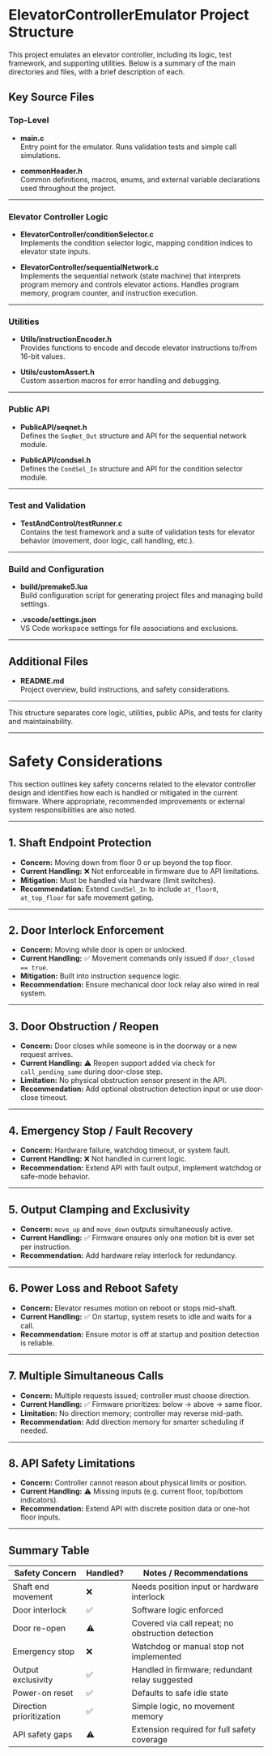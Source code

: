 # ElevatorControllerEmulator Project Structure

This project emulates an elevator controller, including its logic, test framework, and supporting utilities. Below is a summary of the main directories and files, with a brief description of each.

## Key Source Files

### Top-Level

- **main.c**  
  Entry point for the emulator. Runs validation tests and simple call simulations.

- **commonHeader.h**  
  Common definitions, macros, enums, and external variable declarations used throughout the project.

---

### Elevator Controller Logic

- **ElevatorController/conditionSelector.c**  
  Implements the condition selector logic, mapping condition indices to elevator state inputs.

- **ElevatorController/sequentialNetwork.c**  
  Implements the sequential network (state machine) that interprets program memory and controls elevator actions. Handles program memory, program counter, and instruction execution.

---

### Utilities

- **Utils/instructionEncoder.h**  
  Provides functions to encode and decode elevator instructions to/from 16-bit values.

- **Utils/customAssert.h**  
  Custom assertion macros for error handling and debugging.

---

### Public API

- **PublicAPI/seqnet.h**  
  Defines the `SeqNet_Out` structure and API for the sequential network module.

- **PublicAPI/condsel.h**  
  Defines the `CondSel_In` structure and API for the condition selector module.

---

### Test and Validation

- **TestAndControl/testRunner.c**  
  Contains the test framework and a suite of validation tests for elevator behavior (movement, door logic, call handling, etc.).

---

### Build and Configuration

- **build/premake5.lua**  
  Build configuration script for generating project files and managing build settings.

- **.vscode/settings.json**  
  VS Code workspace settings for file associations and exclusions.

---

## Additional Files

- **README.md**  
  Project overview, build instructions, and safety considerations.

---

This structure separates core logic, utilities, public APIs, and tests for clarity and maintainability.

---

# Safety Considerations

This section outlines key safety concerns related to the elevator controller design and identifies how each is handled or mitigated in the current firmware. Where appropriate, recommended improvements or external system responsibilities are also noted.

---

## 1. Shaft Endpoint Protection

- **Concern:** Moving down from floor 0 or up beyond the top floor.
- **Current Handling:** ❌ Not enforceable in firmware due to API limitations.
- **Mitigation:** Must be handled via hardware (limit switches).
- **Recommendation:** Extend `CondSel_In` to include `at_floor0`, `at_top_floor` for safe movement gating.

---

## 2. Door Interlock Enforcement

- **Concern:** Moving while door is open or unlocked.
- **Current Handling:** ✅ Movement commands only issued if `door_closed == true`.
- **Mitigation:** Built into instruction sequence logic.
- **Recommendation:** Ensure mechanical door lock relay also wired in real system.

---

## 3. Door Obstruction / Reopen

- **Concern:** Door closes while someone is in the doorway or a new request arrives.
- **Current Handling:** ⚠️ Reopen support added via check for `call_pending_same` during door-close step.
- **Limitation:** No physical obstruction sensor present in the API.
- **Recommendation:** Add optional obstruction detection input or use door-close timeout.

---

## 4. Emergency Stop / Fault Recovery

- **Concern:** Hardware failure, watchdog timeout, or system fault.
- **Current Handling:** ❌ Not handled in current logic.
- **Recommendation:** Extend API with fault output, implement watchdog or safe-mode behavior.

---

## 5. Output Clamping and Exclusivity

- **Concern:** `move_up` and `move_down` outputs simultaneously active.
- **Current Handling:** ✅ Firmware ensures only one motion bit is ever set per instruction.
- **Recommendation:** Add hardware relay interlock for redundancy.

---

## 6. Power Loss and Reboot Safety

- **Concern:** Elevator resumes motion on reboot or stops mid-shaft.
- **Current Handling:** ✅ On startup, system resets to idle and waits for a call.
- **Recommendation:** Ensure motor is off at startup and position detection is reliable.

---

## 7. Multiple Simultaneous Calls

- **Concern:** Multiple requests issued; controller must choose direction.
- **Current Handling:** ✅ Firmware prioritizes: below → above → same floor.
- **Limitation:** No direction memory; controller may reverse mid-path.
- **Recommendation:** Add direction memory for smarter scheduling if needed.

---

## 8. API Safety Limitations

- **Concern:** Controller cannot reason about physical limits or position.
- **Current Handling:** ⚠️ Missing inputs (e.g. current floor, top/bottom indicators).
- **Recommendation:** Extend API with discrete position data or one-hot floor inputs.

---

## Summary Table

| Safety Concern         | Handled? | Notes / Recommendations                            |
|------------------------|----------|----------------------------------------------------|
| Shaft end movement     | ❌        | Needs position input or hardware interlock         |
| Door interlock         | ✅        | Software logic enforced                            |
| Door re-open           | ⚠️        | Covered via call repeat; no obstruction detection  |
| Emergency stop         | ❌        | Watchdog or manual stop not implemented            |
| Output exclusivity     | ✅        | Handled in firmware; redundant relay suggested     |
| Power-on reset         | ✅        | Defaults to safe idle state                        |
| Direction prioritization| ✅       | Simple logic, no movement memory                   |
| API safety gaps        | ⚠️        | Extension required for full safety coverage        |


